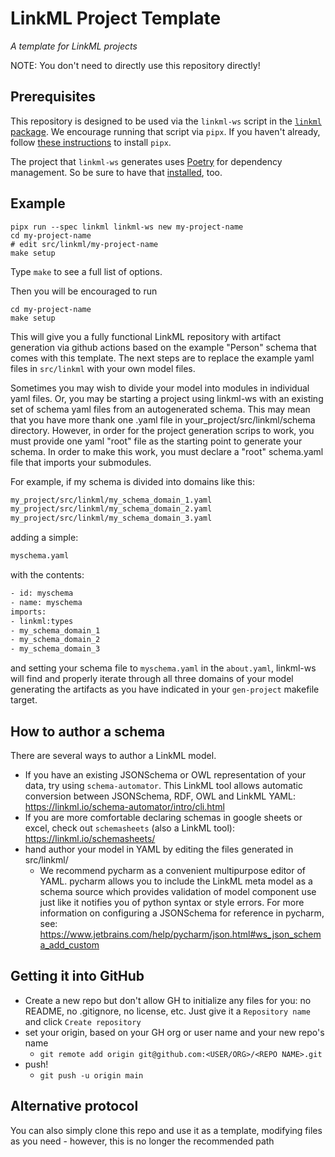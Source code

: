 # LinkML Project Template

_A template for LinkML projects_

NOTE: You don't need to directly use this repository directly!

## Prerequisites

This repository is designed to be used via the `linkml-ws` script in the 
[`linkml` package](https://github.com/linkml/linkml). We encourage running 
that script via `pipx`. If you haven't already, follow 
[these instructions](https://pypa.github.io/pipx/#install-pipx) to install `pipx`. 

The project that `linkml-ws` generates uses [Poetry](https://python-poetry.org/) 
for dependency management. So be sure to have that 
[installed](https://python-poetry.org/docs/#installation), too.

## Example

```
pipx run --spec linkml linkml-ws new my-project-name
cd my-project-name
# edit src/linkml/my-project-name
make setup
```

Type `make` to see a full list of options.

Then you will be encouraged to run
```shell
cd my-project-name
make setup
```

This will give you a fully functional LinkML repository with artifact generation via github actions based on the 
example "Person" schema that comes with this template.  The next steps are to replace the example yaml files in
`src/linkml` with your own model files.

Sometimes you may wish to divide your model into modules in individual yaml files.  Or, you may be starting a 
project using linkml-ws with an existing set of schema yaml files from an autogenerated schema. This may mean that you
have more thank one .yaml file in your_project/src/linkml/schema directory.  However, in order for the project generation
scrips to work, you must provide one yaml "root" file as the starting point to generate your schema.  In order to make
this work, you must declare a "root" schema.yaml file that imports your submodules.

For example, if my schema is divided into domains like this:

```bash
my_project/src/linkml/my_schema_domain_1.yaml
my_project/src/linkml/my_schema_domain_2.yaml
my_project/src/linkml/my_schema_domain_3.yaml
```

adding a simple:
```bash
myschema.yaml 
```

with the contents:
```bash
- id: myschema
- name: myschema
imports:  
- linkml:types
- my_schema_domain_1
- my_schema_domain_2
- my_schema_domain_3
````

and setting your schema file to `myschema.yaml` in the `about.yaml`, linkml-ws will find and properly iterate through
all three domains of your model generating the artifacts as you have indicated in your `gen-project` makefile target.

## How to author a schema

There are several ways to author a LinkML model.  

* If you have an existing JSONSchema or OWL representation of your data, try using `schema-automator`.  This
  LinkML tool allows automatic conversion between JSONSchema, RDF, OWL and 
  LinkML YAML: https://linkml.io/schema-automator/intro/cli.html
* If you are more comfortable declaring schemas in google sheets or excel, check out `schemasheets` (also a LinkML
  tool): https://linkml.io/schemasheets/
* hand author your model in YAML by editing the files generated in src/linkml/
  * We recommend pycharm as a convenient multipurpose editor of YAML.  pycharm allows you to include the 
    LinkML meta model as a schema source which provides validation of model component use 
    just like it notifies you of python syntax or style errors.  For more information on configuring a JSONSchema 
    for reference in pycharm, see: https://www.jetbrains.com/help/pycharm/json.html#ws_json_schema_add_custom


## Getting it into GitHub

- Create a new repo but don't allow GH to initialize any files for you: no README, no .gitignore, no license, etc. Just give it a `Repository name` and click `Create repository`
- set your origin, based on your GH org or user name and your new repo's name
  - `git remote add origin git@github.com:<USER/ORG>/<REPO NAME>.git`
- push!
  - `git push -u origin main`


## Alternative protocol

You can also simply clone this repo and use it as a template, modifying files as you need - however,
this is no longer the recommended path


